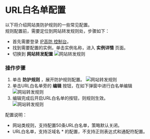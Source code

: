 # URL白名单配置
以下将介绍网站类防护规则的一些常见配置。</BR>
规则配置前，需要定位到网站转发规则处，步骤如下：
- 首先需要登录 [IP高防 控制台](https://ip-anti-console.jdcloud.com/instancelist)。
- 找到需要配置的实例，单击实例名称，进入 **实例详情** 页面。
- 切换到 **网站转发配置** 
   ![网站转发规则](https://github.com/jdcloudcom/cn/blob/edit/image/Advanced%20Anti-DDoS/web-rule%2002.png)



### 操作步骤
1. 单击 **防护规则** ，展开防护规则配置。
 ![网站转发规则](https://github.com/jdcloudcom/cn/blob/edit/image/Advanced%20Anti-DDoS/web-rule%2004.png)
2. 单击URL白名单旁的 **编辑** 按钮，在如下弹窗中进行白名单编辑
 ![网站转发规则](https://github.com/jdcloudcom/cn/blob/edit/image/Advanced%20Anti-DDoS/web-rule%2005.png)
3. 编辑完成后开启URL白名单的按钮，则规则生效。</BR>
 ![网站转发规则](https://github.com/jdcloudcom/cn/blob/edit/image/Advanced%20Anti-DDoS/web-rule%2006.png)
 
 配置说明：
-  网站类规则，支持配置50条URL白名单，策略默认关闭。
- URL白名单，支持泛域名 * 的配置，不支持正则表达式和通配符配置。




